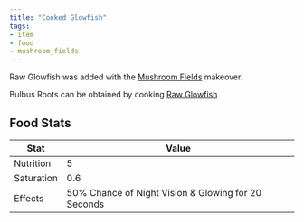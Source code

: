 ```yaml
---
title: "Cooked Glowfish"
tags:
- item
- food
- mushroom_fields
---
```


Raw Glowfish was added with the [Mushroom Fields](notes/makeover/mushroom_fields) makeover.

Bulbus Roots can be obtained by cooking [Raw Glowfish](notes/item/raw_glowfish)


## Food Stats
| Stat | Value|
|--|--|
| Nutrition | 5 |
| Saturation | 0.6 | 
| Effects | 50% Chance of Night Vision & Glowing for 20 Seconds | 



